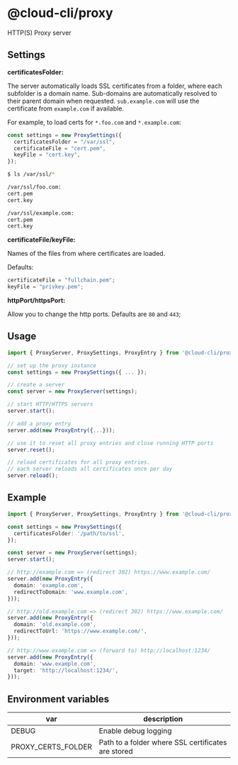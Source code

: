 # @cloud-cli/proxy

HTTP(S) Proxy server

## Settings

**certificatesFolder:**

The server automatically loads SSL certificates from a folder, where each subfolder is a domain name.
Sub-domains are automatically resolved to their parent domain when requested.
`sub.example.com` will use the certificate from `example.com` if available.

For example, to load certs for `*.foo.com` and `*.example.com`:

```js
const settings = new ProxySettings({
  certificatesFolder = "/var/ssl",
  certificateFile = "cert.pem",
  keyFile = "cert.key",
});
```

```sh
$ ls /var/ssl/*

/var/ssl/foo.com:
cert.pem
cert.key

/var/ssl/example.com:
cert.pem
cert.key
```

**certificateFile/keyFile:**

Names of the files from where certificates are loaded.

Defaults:

```js
certificateFile = "fullchain.pem";
keyFile = "privkey.pem";
```

**httpPort/httpsPort:**

Allow you to change the http ports. Defaults are `80` and `443`;

## Usage

```ts
import { ProxyServer, ProxySettings, ProxyEntry } from '@cloud-cli/proxy';

// set up the proxy instance
const settings = new ProxySettings({ ... });

// create a server
const server = new ProxyServer(settings);

// start HTTP/HTTPS servers
server.start();

// add a proxy entry
server.add(new ProxyEntry({...}));

// use it to reset all proxy entries and close running HTTP ports
server.reset();

// reload certificates for all proxy entries.
// each server reloads all certificates once per day
server.reload();
```

## Example

```ts
import { ProxyServer, ProxySettings, ProxyEntry } from '@cloud-cli/proxy';

const settings = new ProxySettings({
  certificatesFolder: '/path/to/ssl',
});

const server = new ProxyServer(settings);
server.start();

// http://example.com => (redirect 302) https://www.example.com/
server.add(new ProxyEntry({
  domain: 'example.com',
  redirectToDomain: 'www.example.com',
}));

// http://old.example.com => (redirect 302) https://www.example.com/
server.add(new ProxyEntry({
  domain: 'old.example.com',
  redirectToUrl: 'https://www.example.com/',
}));

// http://www.example.com => (forward to) http://localhost:1234/
server.add(new ProxyEntry({
  domain: 'www.example.com',
  target: 'http://localhost:1234/',
}));

```

## Environment variables

| var | description |
|-|-|
| DEBUG | Enable debug logging |
| PROXY_CERTS_FOLDER | Path to a folder where SSL certificates are stored |
